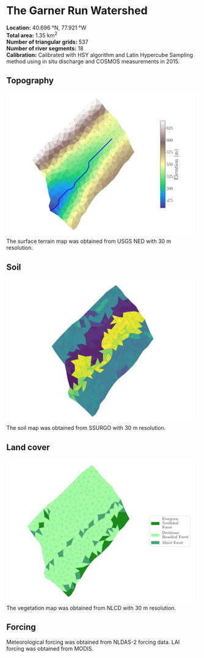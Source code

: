 # The Garner Run Watershed

**Location:** 40.696 &deg;N, 77.921 &deg;W<br>
**Total area:** 1.35 km<sup>2</sup><br>
**Number of triangular grids:** 537<br>
**Number of river segments:** 18<br>
**Calibration:** Calibrated with HSY algorithm and Latin Hypercube Sampling method using in situ discharge and COSMOS measurements in 2015.

## Topography

![Topography](https://github.com/PSUmodeling/PIHM-Simulations/blob/master/GarnerRun/images/topo.png "Topography")
The surface terrain map was obtained from USGS NED with 30 m resolution.

## Soil

![Soil](https://github.com/PSUmodeling/PIHM-Simulations/blob/master/GarnerRun/images/soil.png "Soil")
The soil map was obtained from SSURGO with 30 m resolution.

## Land cover

![Land cover](https://github.com/PSUmodeling/PIHM-Simulations/blob/master/GarnerRun/images/lc.png "Land cover")
The vegetation map was obtained from NLCD with 30 m resolution.

## Forcing

Meteorological forcing was obtained from NLDAS-2 forcing data.
LAI forcing was obtained from MODIS.
